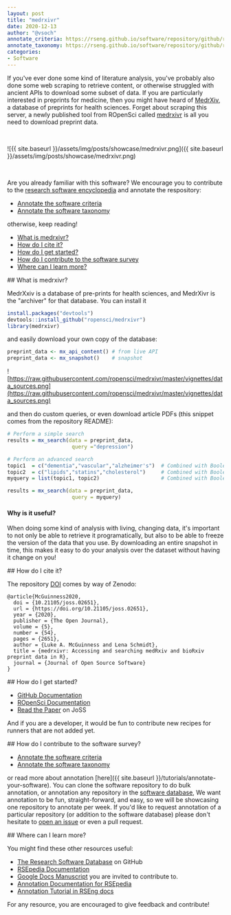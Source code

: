 ```yaml
---
layout: post
title: "medrxivr"
date: 2020-12-13
author: "@vsoch"
annotate_criteria: https://rseng.github.io/software/repository/github/ropensci/medrxivr/annotate-criteria/index.html
annotate_taxonomy: https://rseng.github.io/software/repository/github/ropensci/medrxivr/annotate-taxonomy/
categories:
- Software
---
```


If you've ever done some kind of literature analysis, you've probably also done some web scraping to retrieve content, or otherwise
struggled with ancient APIs to download some subset of data. If you are particularly interested in preprints for medicine,
then you might have heard of [MedrXiv](https://www.medrxiv.org/), a database of preprints for health sciences. Forget about
scraping this server, a newly published tool from ROpenSci called [medrxivr](https://github.com/ropensci/medrxivr) is all you
need to download preprint data.

<br>

![{{ site.baseurl }}/assets/img/posts/showcase/medrxivr.png]({{ site.baseurl }}/assets/img/posts/showcase/medrxivr.png)

<br>

Are you already familiar with this software? We encourage you to contribute to the [research software encyclopedia](https://rseng.github.io/rse/tutorials/annotation/) and annotate the respository:

<ul>
<li><a href="{{ page.annotate_criteria }}" target="_blank">Annotate the software criteria</a></li>
<li><a href="{{ page.annotate_taxonomy }}" target="_blank">Annotate the software taxonomy</a></li>
</ul>

otherwise, keep reading!

<!--more--> 

 - [What is medrxivr?](#what-is)
 - [How do I cite it?](#cite)
 - [How do I get started?](#getting-started)
 - [How do I contribute to the software survey](#contribute)
 - [Where can I learn more?](#learn-more)

<a id="what-is">
## What is medrxivr?

MedrXxiv is a database of pre-prints for health sciences, and MedrXivr is the "archiver" for that database.
You can install it

```r
install.packages("devtools")
devtools::install_github("ropensci/medrxivr")
library(medrxivr)
```

and easily download your own copy of the database:

```r
preprint_data <- mx_api_content() # from live API
preprint_data <- mx_snapshot()    # snapshot
```

![https://raw.githubusercontent.com/ropensci/medrxivr/master/vignettes/data_sources.png](https://raw.githubusercontent.com/ropensci/medrxivr/master/vignettes/data_sources.png)

and then do custom queries, or even download article PDFs (this snippet comes from the repository README):

```r
# Perform a simple search
results = mx_search(data = preprint_data,
                     query ="depression")

# Perform an advanced search
topic1  = c("dementia","vascular","alzheimer's")  # Combined with Boolean OR
topic2  = c("lipids","statins","cholesterol")     # Combined with Boolean OR
myquery = list(topic1, topic2)                    # Combined with Boolean AND

results = mx_search(data = preprint_data,
                     query = myquery)
```

#### Why is it useful?

When doing some kind of analysis with living, changing data, it's important to not only be able to retrieve
it programatically, but also to be able to 
freeze the version of the data that you use. By downloading an entire snapshot in time, this makes
it easy to do your analysis over the dataset without having it change on you!

<a id="cite">
## How do I cite it?

The repository [DOI](https://joss.theoj.org/papers/10.21105/joss.02651) comes by way of Zenodo:

```
@article{McGuinness2020,
  doi = {10.21105/joss.02651},
  url = {https://doi.org/10.21105/joss.02651},
  year = {2020},
  publisher = {The Open Journal},
  volume = {5},
  number = {54},
  pages = {2651},
  author = {Luke A. McGuinness and Lena Schmidt},
  title = {medrxivr: Accessing and searching medRxiv and bioRxiv preprint data in R},
  journal = {Journal of Open Source Software}
}
```

<a id="getting-started">
## How do I get started?
 
 - [GitHub Documentation](https://github.com/ropensci/medrxivr)
 - [ROpenSci Documentation](https://docs.ropensci.org/medrxivr/)
 - [Read the Paper](https://joss.theoj.org/papers/10.21105/joss.02651#) on JoSS

And if you are a developer, it would be fun to contribute new recipes for runners that are not added yet.


<a id="contribute">
## How do I contribute to the software survey?

<ul>
  <li><a href="{{ page.annotate_criteria }}" target="_blank">Annotate the software criteria</a></li>
  <li><a href="{{ page.annotate_taxonomy }}" target="_blank">Annotate the software taxonomy</a></li>
</ul>

or read more about annotation [here]({{ site.baseurl }}/tutorials/annotate-your-software). You can clone the software repository to do
bulk annotation, or annotation any repository in the <a href="https://rseng.github.io/software/" target="_blank">software database</a>,
We want annotation to be fun, straight-forward, and easy, so we will be showcasing one repository to annotate per week.
If you'd like to request annotation of a particular repository (or addition to the software database)
please don't hesitate to [open an issue](https://github.com/rseng/software/issues) or even a pull request.

<a id="learn-more">
## Where can I learn more?

You might find these other resources useful:

 - [The Research Software Database](https://github.com/rseng/software) on GitHub
 - [RSEpedia Documentation](https://rseng.github.io/rse)
 - [Google Docs Manuscript](https://docs.google.com/document/d/1wDb0udH9OrFWrMBsAVb8RrUMCKKRHoyEep7yveJ1d0k/edit) you are invited to contribute to.
 - [Annotation Documentation for RSEpedia](https://rseng.github.io/rse/tutorials/annotation/)
 - [Annotation Tutorial in RSEng docs](https://rseng.github.io/rse/tutorials/annotation/)

For any resource, you are encouraged to give feedback and contribute!
